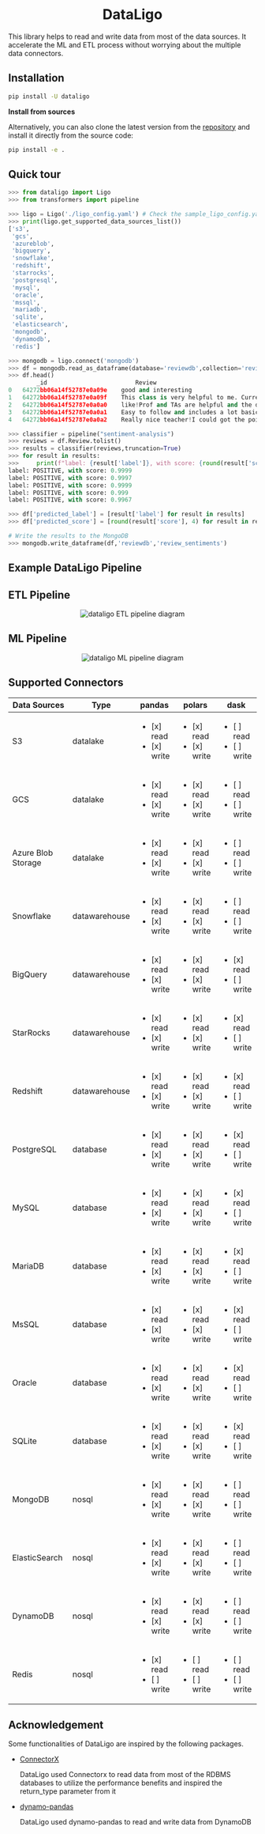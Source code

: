 <div align="center">

# DataLigo

<div align="left">

This library helps to read and write data from most of the data sources. It accelerate the ML and ETL process without worrying about the multiple data connectors.

## Installation
```bash
pip install -U dataligo
```
**Install from sources**

Alternatively, you can also clone the latest version from the [repository](https://github.com/VinishUchiha/dataligo) and install it directly from the source code:

```bash
pip install -e .
```

## Quick tour
```python
>>> from dataligo import Ligo
>>> from transformers import pipeline

>>> ligo = Ligo('./ligo_config.yaml') # Check the sample_ligo_config.yaml for reference
>>> print(ligo.get_supported_data_sources_list())
['s3',
 'gcs',
 'azureblob',
 'bigquery',
 'snowflake',
 'redshift',
 'starrocks',
 'postgresql',
 'mysql',
 'oracle',
 'mssql',
 'mariadb',
 'sqlite',
 'elasticsearch',
 'mongodb',
 'dynamodb',
 'redis']

>>> mongodb = ligo.connect('mongodb')
>>> df = mongodb.read_as_dataframe(database='reviewdb',collection='reviews',return_type='pandas') # Default return_type is pandas
>>> df.head()
        _id	                        Review
0	64272bb06a14f52787e0a09e	good and interesting
1	64272bb06a14f52787e0a09f	This class is very helpful to me. Currently, I...
2	64272bb06a14f52787e0a0a0	like!Prof and TAs are helpful and the discussi...
3	64272bb06a14f52787e0a0a1	Easy to follow and includes a lot basic and im...
4	64272bb06a14f52787e0a0a2	Really nice teacher!I could got the point eazl...

>>> classifier = pipeline("sentiment-analysis")
>>> reviews = df.Review.tolist()
>>> results = classifier(reviews,truncation=True)
>>> for result in results:
>>>     print(f"label: {result['label']}, with score: {round(result['score'], 4)}")
label: POSITIVE, with score: 0.9999
label: POSITIVE, with score: 0.9997
label: POSITIVE, with score: 0.9999
label: POSITIVE, with score: 0.999
label: POSITIVE, with score: 0.9967

>>> df['predicted_label'] = [result['label'] for result in results]
>>> df['predicted_score'] = [round(result['score'], 4) for result in results]

# Write the results to the MongoDB
>>> mongodb.write_dataframe(df,'reviewdb','review_sentiments')
```

## Example DataLigo Pipeline

## ETL Pipeline
<p align="center"><img alt="dataligo ETL pipeline diagram" src="https://github.com/VinishUchiha/dataligo/blob/main/docs/images/DataLigo_ETL_pipeline.jpg"/></p>

## ML Pipeline
<p align="center"><img alt="dataligo ML pipeline diagram" src="https://github.com/VinishUchiha/dataligo/blob/main/docs/images/DataLigo_ML_pipeline.jpg"/></p>

## Supported Connectors

        
 |Data Sources| Type | pandas | polars | dask |
|------------|------| ----  | -----| ----- |
|S3|datalake| <ul><li>[x] read</li><li>[x] write</li></ul>   | <ul><li>[x] read</li><li>[x] write</li></ul> | <ul><li>[ ] read</li><li>[ ] write</li></ul> |
|GCS|datalake| <ul><li>[x] read</li><li>[x] write</li></ul>   | <ul><li>[x] read</li><li>[x] write</li></ul> | <ul><li>[ ] read</li><li>[ ] write</li></ul> |
|Azure Blob Storage| datalake| <ul><li>[x] read</li><li>[x] write</li></ul>   | <ul><li>[x] read</li><li>[x] write</li></ul> | <ul><li>[ ] read</li><li>[ ] write</li></ul> |
|Snowflake| datawarehouse | <ul><li>[x] read</li><li>[x] write</li></ul>   | <ul><li>[x] read</li><li>[x] write</li></ul> | <ul><li>[ ] read</li><li>[ ] write</li></ul> |
|BigQuery| datawarehouse | <ul><li>[x] read</li><li>[x] write</li></ul>   | <ul><li>[x] read</li><li>[x] write</li></ul> | <ul><li>[x] read</li><li>[ ] write</li></ul> |
|StarRocks| datawarehouse | <ul><li>[x] read</li><li>[x] write</li></ul>   | <ul><li>[x] read</li><li>[x] write</li></ul> | <ul><li>[x] read</li><li>[ ] write</li></ul> |
|Redshift| datawarehouse | <ul><li>[x] read</li><li>[x] write</li></ul>   | <ul><li>[x] read</li><li>[x] write</li></ul> | <ul><li>[x] read</li><li>[ ] write</li></ul> |
|PostgreSQL| database | <ul><li>[x] read</li><li>[x] write</li></ul>   | <ul><li>[x] read</li><li>[x] write</li></ul> | <ul><li>[x] read</li><li>[ ] write</li></ul> |
|MySQL| database | <ul><li>[x] read</li><li>[x] write</li></ul>   | <ul><li>[x] read</li><li>[x] write</li></ul> | <ul><li>[x] read</li><li>[ ] write</li></ul> |
|MariaDB| database | <ul><li>[x] read</li><li>[x] write</li></ul>   | <ul><li>[x] read</li><li>[x] write</li></ul> | <ul><li>[x] read</li><li>[ ] write</li></ul> |
|MsSQL| database | <ul><li>[x] read</li><li>[x] write</li></ul>   | <ul><li>[x] read</li><li>[x] write</li></ul> | <ul><li>[x] read</li><li>[ ] write</li></ul> |
|Oracle| database | <ul><li>[x] read</li><li>[x] write</li></ul>   | <ul><li>[x] read</li><li>[x] write</li></ul> | <ul><li>[x] read</li><li>[ ] write</li></ul> |
|SQLite| database | <ul><li>[x] read</li><li>[x] write</li></ul>   | <ul><li>[x] read</li><li>[x] write</li></ul> | <ul><li>[x] read</li><li>[ ] write</li></ul> |
|MongoDB| nosql | <ul><li>[x] read</li><li>[x] write</li></ul>   | <ul><li>[x] read</li><li>[x] write</li></ul> | <ul><li>[ ] read</li><li>[ ] write</li></ul> |
|ElasticSearch| nosql | <ul><li>[x] read</li><li>[x] write</li></ul>   | <ul><li>[x] read</li><li>[x] write</li></ul> | <ul><li>[ ] read</li><li>[ ] write</li></ul> |
|DynamoDB| nosql | <ul><li>[x] read</li><li>[x] write</li></ul>   | <ul><li>[x] read</li><li>[x] write</li></ul> | <ul><li>[ ] read</li><li>[ ] write</li></ul> |
|Redis| nosql | <ul><li>[x] read</li><li>[ ] write</li></ul>   | <ul><li>[ ] read</li><li>[ ] write</li></ul> | <ul><li>[ ] read</li><li>[ ] write</li></ul> |


## Acknowledgement

Some functionalities of DataLigo are inspired by the following packages.

- [ConnectorX](https://github.com/sfu-db/connector-x)
  
  DataLigo used Connectorx to read data from most of the RDBMS databases to utilize the performance benefits and inspired the return_type parameter from it
  
- [dynamo-pandas](https://github.com/DrGFreeman/dynamo-pandas)

  DataLigo used dynamo-pandas to read and write data from DynamoDB
  
